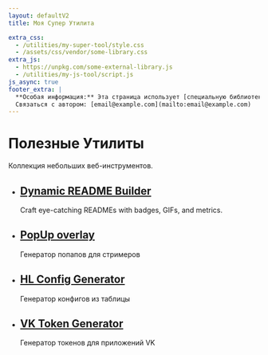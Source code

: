 ```yaml
---
layout: defaultV2
title: Моя Супер Утилита

extra_css:
  - /utilities/my-super-tool/style.css
  - /assets/css/vendor/some-library.css
extra_js:
  - https://unpkg.com/some-external-library.js
  - /utilities/my-js-tool/script.js
js_async: true
footer_extra: |
  **Особая информация:** Эта страница использует [специальную библиотеку](link).
  Связаться с автором: [email@example.com](mailto:email@example.com)
---
```


<h1>Полезные Утилиты</h1>
<p>Коллекция небольших веб-инструментов.</p>

<ul class="item-list">
    <li>
        <h2><a href="./readme-builder/">Dynamic README Builder</a></h2>
        <p>Craft eye-catching READMEs with badges, GIFs, and metrics.</p>
    </li>
    <li>
        <h2><a href="./stream-popup/">PopUp overlay</a></h2>
        <p>Генератор попапов для стримеров</p>
    </li>
    <li>
        <h2><a href="./HL/">HL Config Generator</a></h2>
        <p>Генератор конфигов из таблицы</p>
    </li>
    <li>
        <h2><a href="./vkhost/">VK Token Generator</a></h2>
        <p>Генератор токенов для приложений VK</p>
    </li>
    <!-- Добавь сюда ссылки на другие утилиты -->
</ul>
